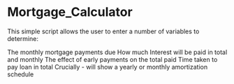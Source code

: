 # Mortgage_Calculator

This simple script allows the user to enter a number of variables to determine:

The monthly mortgage payments due
How much Interest will be paid in total and monthly
The effect of early payments on the total paid
Time taken to pay loan in total
Crucially - will show a yearly or monthly amortization schedule
